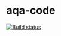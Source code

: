 # aqa-code
[![Build status](https://ci.appveyor.com/api/projects/status/stl46498vj2hy095?svg=true)](https://ci.appveyor.com/project/Egor-Te/1-2-api-ci-postman-echo)


